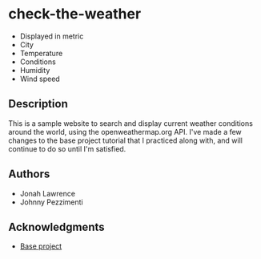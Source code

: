 # check-the-weather

* Displayed in metric
* City
* Temperature
* Conditions
* Humidity
* Wind speed

## Description

This is a sample website to search and display current weather conditions around the world, using the openweathermap.org API. I've made a few changes to the base project tutorial that I practiced along with, and will continue to do so until I'm satisfied.


## Authors

* Jonah Lawrence
* Johnny Pezzimenti 

## Acknowledgments

* [Base project](https://www.youtube.com/watch?v=WZNG8UomjSI)
